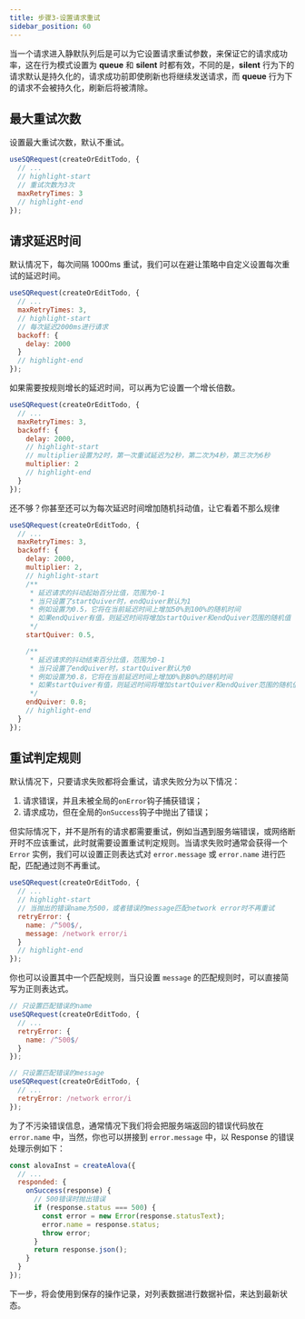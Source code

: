 ```yaml
---
title: 步骤3-设置请求重试
sidebar_position: 60
---
```


当一个请求进入静默队列后是可以为它设置请求重试参数，来保证它的请求成功率，这在行为模式设置为 **queue** 和 **silent** 时都有效，不同的是，**silent** 行为下的请求默认是持久化的，请求成功前即使刷新也将继续发送请求，而 **queue** 行为下的请求不会被持久化，刷新后将被清除。

## 最大重试次数

设置最大重试次数，默认不重试。

```javascript
useSQRequest(createOrEditTodo, {
  // ...
  // highlight-start
  // 重试次数为3次
  maxRetryTimes: 3
  // highlight-end
});
```

## 请求延迟时间

默认情况下，每次间隔 1000ms 重试，我们可以在避让策略中自定义设置每次重试的延迟时间。

```javascript
useSQRequest(createOrEditTodo, {
  // ...
  maxRetryTimes: 3,
  // highlight-start
  // 每次延迟2000ms进行请求
  backoff: {
    delay: 2000
  }
  // highlight-end
});
```

如果需要按规则增长的延迟时间，可以再为它设置一个增长倍数。

```javascript
useSQRequest(createOrEditTodo, {
  // ...
  maxRetryTimes: 3,
  backoff: {
    delay: 2000,
    // highlight-start
    // multiplier设置为2时，第一次重试延迟为2秒，第二次为4秒，第三次为6秒
    multiplier: 2
    // highlight-end
  }
});
```

还不够？你甚至还可以为每次延迟时间增加随机抖动值，让它看着不那么规律

```javascript
useSQRequest(createOrEditTodo, {
  // ...
  maxRetryTimes: 3,
  backoff: {
    delay: 2000,
    multiplier: 2,
    // highlight-start
    /**
     * 延迟请求的抖动起始百分比值，范围为0-1
     * 当只设置了startQuiver时，endQuiver默认为1
     * 例如设置为0.5，它将在当前延迟时间上增加50%到100%的随机时间
     * 如果endQuiver有值，则延迟时间将增加startQuiver和endQuiver范围的随机值
     */
    startQuiver: 0.5,

    /**
     * 延迟请求的抖动结束百分比值，范围为0-1
     * 当只设置了endQuiver时，startQuiver默认为0
     * 例如设置为0.8，它将在当前延迟时间上增加0%到80%的随机时间
     * 如果startQuiver有值，则延迟时间将增加startQuiver和endQuiver范围的随机值
     */
    endQuiver: 0.8;
    // highlight-end
  }
});
```

## 重试判定规则

默认情况下，只要请求失败都将会重试，请求失败分为以下情况：

1. 请求错误，并且未被全局的`onError`钩子捕获错误；
2. 请求成功，但在全局的`onSuccess`钩子中抛出了错误；

但实际情况下，并不是所有的请求都需要重试，例如当遇到服务端错误，或网络断开时不应该重试，此时就需要设置重试判定规则。当请求失败时通常会获得一个 `Error` 实例，我们可以设置正则表达式对 `error.message` 或 `error.name` 进行匹配，匹配通过则不再重试。

```javascript
useSQRequest(createOrEditTodo, {
  // ...
  // highlight-start
  // 当抛出的错误name为500，或者错误的message匹配network error时不再重试
  retryError: {
    name: /^500$/,
    message: /network error/i
  }
  // highlight-end
});
```

你也可以设置其中一个匹配规则，当只设置 `message` 的匹配规则时，可以直接简写为正则表达式。

```javascript
// 只设置匹配错误的name
useSQRequest(createOrEditTodo, {
  // ...
  retryError: {
    name: /^500$/
  }
});

// 只设置匹配错误的message
useSQRequest(createOrEditTodo, {
  // ...
  retryError: /network error/i
});
```

为了不污染错误信息，通常情况下我们将会把服务端返回的错误代码放在 `error.name` 中，当然，你也可以拼接到 `error.message` 中，以 Response 的错误处理示例如下：

```javascript
const alovaInst = createAlova({
  // ...
  responded: {
    onSuccess(response) {
      // 500错误时抛出错误
      if (response.status === 500) {
        const error = new Error(response.statusText);
        error.name = response.status;
        throw error;
      }
      return response.json();
    }
  }
});
```

下一步，将会使用到保存的操作记录，对列表数据进行数据补偿，来达到最新状态。
